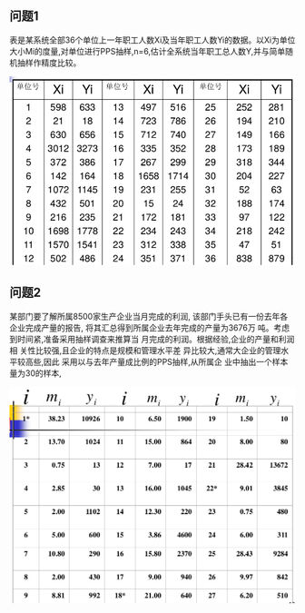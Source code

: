 ## 问题1

表是某系统全部36个单位上一年职工人数Xi及当年职工人数Yi的数据。以Xi为单位大小Mi的度量,对单位进行PPS抽样,n=6,估计全系统当年职工总人数Y,并与简单随机抽样作精度比较。

![](ex5.2.png)

## 问题2

某部门要了解所属8500家生产企业当月完成的利润,
该部门手头已有一份去年各企业完成产量的报告,
将其汇总得到所属企业去年完成的产量为3676万
吨。考虑到时间紧,准备采用抽样调查来推算当
月完成的利润。根据经验,企业的产量和利润相
关性比较强,且企业的特点是规模和管理水平差
异比较大,通常大企业的管理水平较高些,因此
采用以与去年产量成比例的PPS抽样,从所属企
业中抽出一个样本量为30的样本,

![](ex5.22.png)


